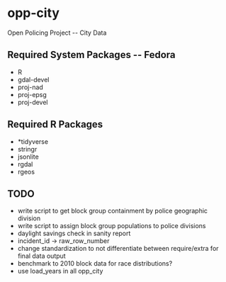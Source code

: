 # opp-city
Open Policing Project -- City Data

## Required System Packages -- Fedora
* R
* gdal-devel
* proj-nad
* proj-epsg
* proj-devel

## Required R Packages
* *tidyverse
* stringr
* jsonlite
* rgdal
* rgeos
  
## TODO
* write script to get block group containment by police geographic division
* write script to assign block group populations to police divisions
* daylight savings check in sanity report
* incident_id -> raw_row_number
* change standardization to not differentiate between require/extra for final
  data output
* benchmark to 2010 block data for race distributions?
* use load_years in all opp_city
